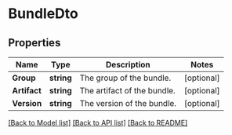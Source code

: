 # BundleDto

## Properties

Name | Type | Description | Notes
------------ | ------------- | ------------- | -------------
**Group** | **string** | The group of the bundle. | [optional] 
**Artifact** | **string** | The artifact of the bundle. | [optional] 
**Version** | **string** | The version of the bundle. | [optional] 

[[Back to Model list]](../README.md#documentation-for-models) [[Back to API list]](../README.md#documentation-for-api-endpoints) [[Back to README]](../README.md)


